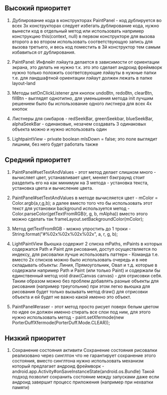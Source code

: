 ## Высокий приоритет
1. Дублирование кода в конструкторах PaintPanel - код дублируется во всех 3х конструкторах следует избегать дублирование кода, нужно вынести код в отдельный метод или использовать например конструкцию this(context, null) в первом конструкторе для вызова второго а во втором использовать соответствующую запись для вызова третьего, и весь код поместить в 3й конструктор тем самым избавиться от дублирования.

2. PaintPanel: Инфлейт лэйаута делается в зависимости от ориентации экрана, это делать не нужно т.к. это это сделает андроид фреймворк нужно только положить соответсвующие лэйауты в нужные папки т.е. для ландшафтной ориентации лэйаут должен лежать в папке layout-land

3. Методы setOnClickListener для кнопок undoBtn, redoBtn, clearBtn, fillBtn - выглядят однотипно, для уменьшения метода init лучшим решением было бы использование одного листнера для всех 4х кнопок

4. Листнеры для сикбаров - redSeekBar, greenSeekbar, blueSeekBar, alphaSeekBar - одинаковые, незачем создавать 3 одинаковых объекта можно и нужно использовать один

5. LightpaintView - private boolean mIsDown = false; это поле выглядит лишним, без него будет работать также

## Средний приоритет
1. PaintPanel#setTextAndValues - этот метод делает слишком много - вычисляет цвет, устанавливает цвет, меняет бэкграунд стоит разделить его на как минимум на 3 метода - установка текста, установка цвета и вычисление цвета.

2. PaintPanel#setTextAndValues
в методе вычисляется цвет - mColor = Color.argb(a,r,g,b); а далее вместо того что бы использовать этот текст для установки background используется метод - Color.parseColor(getTextFromRGB(r, g, b, mAlpha)) вместо этого можно сделать так frameLayout.setBackgroundColor(mColor);

3. Метод getTextFromRGB - можно упростить до 1 троки - String.format("#%02x%02x%02x%02x", a, r, g, b);

4. LightPaintView 
Вьюшка содержит 2 списка mPaths, mPaints в которых содержатся Path и Paint для рисования, доступ осуществляется по индексу, для рисовалки лучше использовать паттерн - Команда т.е. вместо 2х списков можно было использовать очередь и в нее складывать объекты: Линия, Прямоугольник, Овал и т.д. которые в содержали например Path и Paint (или только Paint) и содержали бы единственный метод void draw(Canvas canvas) - для отрисовки себя. Таким образом можно без проблем добавлять разные объекты для рисования (например треугольник) при этом легко вьюшка для рисования будет только вызывать метод draw() для отрисовки объекта и ей будет не важно какой именно это объект.

5. PaintPanel#eraser - этот метод просто рисует поверх белым цветом по идее он должен именно стирать все слои под ним, для этого нужно использовать метод - paint.setXfermode(new PorterDuffXfermode(PorterDuff.Mode.CLEAR));

## Низкий приоритет
1. Сохранение состояния активити
Сохранение состояния рисовалки реализовано через синглтон что не гарантирует сохранение этого состояния, вместо синглтона нужно использовать механизм который предлагает андроид фреймворк - android.app.Activity#onSaveInstanceState(android.os.Bundle)
Такой подход позволит сохранить состояние между запусками даже если андроид завершит процесс приложения (например при нехватки памяти)




